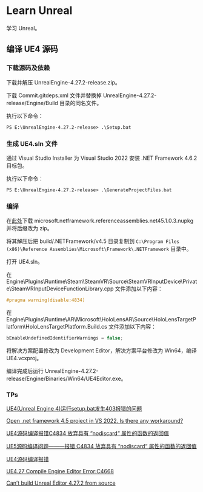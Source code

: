 # Learn Unreal

学习 Unreal。

## 编译 UE4 源码

### 下载源码及依赖

下载并解压 UnrealEngine-4.27.2-release.zip。

下载 Commit.gitdeps.xml 文件并替换掉 UnrealEngine-4.27.2-release/Engine/Build 目录的同名文件。

执行以下命令：

```
PS E:\UnrealEngine-4.27.2-release> .\Setup.bat
```

### 生成 UE4.sln 文件

通过 Visual Studio Installer 为 Visual Studio 2022 安装 .NET Framework 4.6.2 目标包。

执行以下命令：

```
PS E:\UnrealEngine-4.27.2-release> .\GenerateProjectFiles.bat
```

### 编译

在[此处](https://www.nuget.org/packages/Microsoft.NETFramework.ReferenceAssemblies.net45)下载 microsoft.netframework.referenceassemblies.net45.1.0.3.nupkg 并将后缀改为 zip。

将其解压后把 build/.NETFramework/v4.5 目录复制到 `C:\Program Files (x86)\Reference Assemblies\Microsoft\Framework\.NETFramework` 目录中。

打开 UE4.sln。

在 Engine\Plugins\Runtime\Steam\SteamVR\Source\SteamVRInputDevice\Private\SteamVRInputDeviceFunctionLibrary.cpp 文件添加以下内容：

```cpp
#pragma warning(disable:4834)
```

在 Engine\Plugins\Runtime\AR\Microsoft\HoloLensAR\Source\HoloLensTargetPlatform\HoloLensTargetPlatform.Build.cs 文件添加以下内容：

```cs
bEnableUndefinedIdentifierWarnings = false;
```

将解决方案配置修改为 Development Editor，解决方案平台修改为 Win64，编译 UE4.vcxproj。

编译完成后运行 UnrealEngine-4.27.2-release/Engine/Binaries/Win64/UE4Editor.exe。

### TPs

[UE4(Unreal Engine 4)运行setup.bat发生403报错的问题](https://blog.csdn.net/weixin_42173136/article/details/130608031)

[Open .net framework 4.5 project in VS 2022. Is there any workaround?](https://stackoverflow.com/questions/70022194/open-net-framework-4-5-project-in-vs-2022-is-there-any-workaround)

[UE4源码编译报错C4834 放弃具有 “nodiscard“ 属性的函数的返回值](https://blog.csdn.net/qq_59095655/article/details/132896929)

[UE5源码编译问题———报错 C4834 放弃具有 “nodiscard“ 属性的函数的返回值](https://blog.csdn.net/weixin_43945471/article/details/135490948)

[UE4源码编译报错](https://blog.csdn.net/qq_39049179/article/details/123736101)

[UE4.27 Compile Engine Editor Error:C4668](https://zhuanlan.zhihu.com/p/586056293)

[Can’t build Unreal Editor 4.27.2 from source](https://forums.unrealengine.com/t/cant-build-unreal-editor-4-27-2-from-source/654850)
